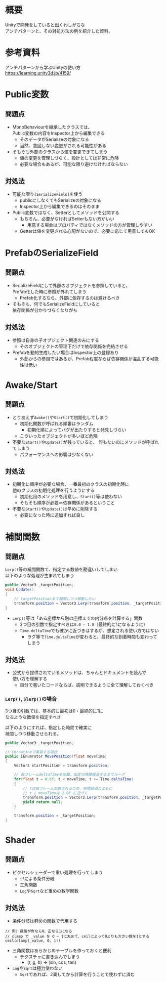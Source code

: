 # 概要
Unityで開発をしていると出くわしがちな  
アンチパターンと、その対処方法の例を紹介した資料。

# 参考資料
アンチパターンから学ぶUnityの使い方  
<https://learning.unity3d.jp/4159/>

# Public変数
## 問題点
* MonoBehaviourを継承したクラスでは、  
  Public変数の内容をInspector上から編集できる
  - そのデータがSerializeの対象になる
  - 当然、意図しない変更がされる可能性がある
* そもそも外部のクラスから値を変更できてしまう
  - 値の変更を管理しづらく、設計としては非常に危険
  - 必要な場合もあるが、可能な限り避けなければならない

## 対処法
* 可能な限り`[SerializeField]`を使う
  - publicにしなくてもSerializeの対象になる
  - Inspector上から編集できるのはそのまま
* Public変数ではなく、Setterとしてメソッドを公開する
  - もちろん、必要がなければSetterもない方がいい
    - 用意する場合はプロパティではなくメソッドの方が管理しやすい
  - Getterは値を変更される心配がないので、必要に応じて用意してもOK

# PrefabのSerializeField
## 問題点
* SerializeFieldにして外部のオブジェクトを参照していると、  
  Prefab化した時に参照が外れてしまう
  - Prefab化するなら、外部に依存するのは避けるべき
* そもそも、何でもSerializeFieldにしていると  
  依存関係が分かりづらくなりがち

## 対処法
* 参照は自身の子オブジェクト関連のみにする
  - そのオブジェクトの管理下だけで依存関係を完結させる
* Prefabを動的生成したい場合はInspector上の登録あり
  - 外部からの参照ではあるが、Prefab程度ならば依存関係が混乱する可能性は低い

# Awake/Start
## 問題点
* とりあえず`Awake()`や`Start()`で初期化してしまう
  - 初期化関数が呼ばれる順番はランダム
    - 初期化順によってバグが出たりすると発見しづらい
  - こういったオブジェクトが多いほど危険
* 不要な`Start()`や`Update()`が残っていると、
  何もないのにメソッドが呼ばれてしまう
  - パフォーマンスへの影響は少なくない

## 対処法
* 初期化に順序が必要な場合、一番最初のクラスの初期化時に  
  他のクラスの初期化処理を行うようにする
  - 初期化用のメソッドを用意し、`Start()`等は使わない
  - そもそも順序が必要＝依存関係があるということ
* 不要な`Start()`や`Update()`は早めに削除する
  - 必要になった時に追加すれば良し

# 補間関数
## 問題点
`Lerp()`等の補間関数で、指定する数値を勘違いしてしまい  
以下のような処理が生まれてしまう
```csharp
public Vector3 _targetPosition;
void Update()
{
    // targetPositionまで補間しつつ移動したい
    transform.position = Vector3.Lerp(transform.position, _targetPosition, Time.deltaTime);
}
```

* `Lerp()`等は「ある座標から別の座標までの内分点を計算する」関数
  - 3つ目の引数で指定すべきは`0.0 ~ 1.0`（最終的に1になるように）
  - `Time.deltaTime`でも確かに近づきはするが、想定される使い方ではない
    - ラグ等で`Time.deltaTime`が変わると、最終的な到着時間も変わってしまう

## 対処法
* 公式から提供されているメソッドは、ちゃんとドキュメントを読んで  
  使い方を理解する
  - 自分で書いたコードならば、説明できるように全て理解しておくべき

### `Lerp()`, `Slerp()`の場合
3つ目の引数では、基本的に最初は0・最終的に1に  
なるような数値を指定すべき

以下のようにすれば、指定した時間で確実に  
補間しつつ移動させられる。
```csharp
public Vector3 _targetPosition;

// Coroutineで実装する場合
public IEnumrator MovePosition(float moveTime)
{
    Vector3 startPosition = transform.position;

    // 毎フレームdeltaTimeを加算、指定の時間経過するまでループ
    for(float t = 0.0f; t < moveTime; t += Time.deltaTime)
    {
        // tは毎フレーム加算されるため、時間経過とともに
        // t / moveTimeは 1.0f に近づく
        transform.position = Vector3.Lerp(transform.position, _targetPosition, t / moveTime);
        yield return null;
    }

    transform.position = _targetPosition;
}
```

# Shader
## 問題点
* ピクセルシェーダーで重い処理を行ってしまう
  - `if`による条件分岐
  - 三角関数
  - `Log`や`Sqrt`など重めの数学関数

## 対処法
* 条件分岐は軽めの関数で代用する
```
// 例: 数値が負なら0、正なら1になる
// clamp で _value を 0 ~ 1に丸めて、ceilによって0よりも大きい数を1とする
ceil(clamp(_value, 0, 1))
```

* 三角関数はあらかじめテーブルを作っておくと便利
  - テクスチャに書き込んでしまう
    - (r, g, b) -> (sin, cos, tan)
* `Log`や`Sqrt`は極力使わない
  - `Sqrt`であれば、2乗してから計算を行うことで使わずに済む